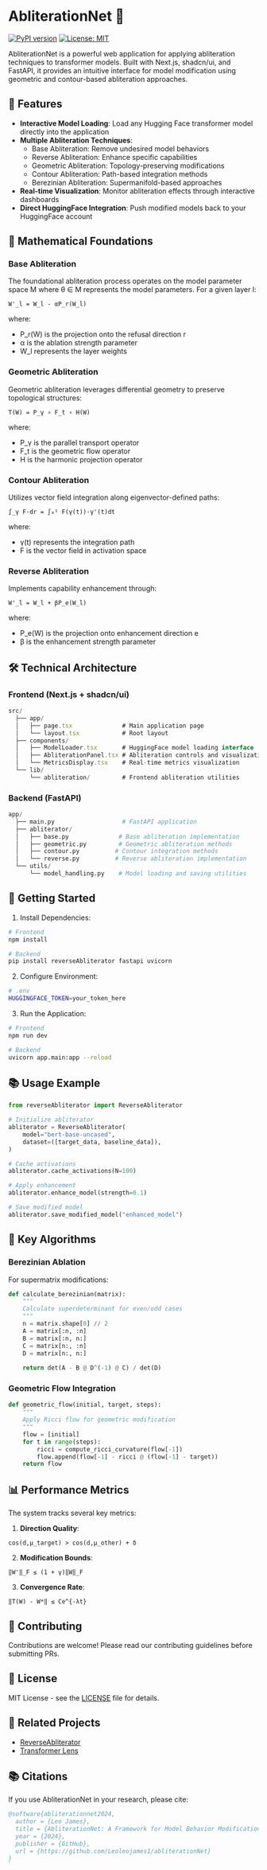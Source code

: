 # AbliterationNet 🧬

[![PyPI version](https://badge.fury.io/py/reverseAbliterator.svg)](https://badge.fury.io/py/reverseAbliterator)
[![License: MIT](https://img.shields.io/badge/License-MIT-yellow.svg)](https://opensource.org/licenses/MIT)

AbliterationNet is a powerful web application for applying abliteration techniques to transformer models. Built with Next.js, shadcn/ui, and FastAPI, it provides an intuitive interface for model modification using geometric and contour-based abliteration approaches.

## 🌟 Features

- **Interactive Model Loading**: Load any Hugging Face transformer model directly into the application
- **Multiple Abliteration Techniques**:
  - Base Abliteration: Remove undesired model behaviors
  - Reverse Abliteration: Enhance specific capabilities
  - Geometric Abliteration: Topology-preserving modifications
  - Contour Abliteration: Path-based integration methods
  - Berezinian Abliteration: Supermanifold-based approaches
- **Real-time Visualization**: Monitor abliteration effects through interactive dashboards
- **Direct HuggingFace Integration**: Push modified models back to your HuggingFace account

## 🧮 Mathematical Foundations

### Base Abliteration

The foundational abliteration process operates on the model parameter space M where θ ∈ M represents the model parameters. For a given layer l:

```
W'_l = W_l - αP_r(W_l)
```

where:
- P_r(W) is the projection onto the refusal direction r
- α is the ablation strength parameter
- W_l represents the layer weights

### Geometric Abliteration

Geometric abliteration leverages differential geometry to preserve topological structures:

```
T(W) = P_γ ∘ F_t ∘ H(W)
```

where:
- P_γ is the parallel transport operator
- F_t is the geometric flow operator
- H is the harmonic projection operator

### Contour Abliteration

Utilizes vector field integration along eigenvector-defined paths:

```
∫_γ F·dr = ∫₀¹ F(γ(t))·γ'(t)dt
```

where:
- γ(t) represents the integration path
- F is the vector field in activation space

### Reverse Abliteration

Implements capability enhancement through:

```
W'_l = W_l + βP_e(W_l)
```

where:
- P_e(W) is the projection onto enhancement direction e
- β is the enhancement strength parameter

## 🛠 Technical Architecture

### Frontend (Next.js + shadcn/ui)

```typescript
src/
  ├── app/
  │   ├── page.tsx              # Main application page
  │   └── layout.tsx            # Root layout
  ├── components/
  │   ├── ModelLoader.tsx       # HuggingFace model loading interface
  │   ├── AbliterationPanel.tsx # Abliteration controls and visualization
  │   └── MetricsDisplay.tsx    # Real-time metrics visualization
  └── lib/
      └── abliteration/         # Frontend abliteration utilities
```

### Backend (FastAPI)

```python
app/
  ├── main.py                   # FastAPI application
  ├── abliterator/
  │   ├── base.py              # Base abliteration implementation
  │   ├── geometric.py         # Geometric abliteration methods
  │   ├── contour.py          # Contour integration methods
  │   └── reverse.py          # Reverse abliteration implementation
  └── utils/
      └── model_handling.py    # Model loading and saving utilities
```

## 🚀 Getting Started

1. Install Dependencies:
```bash
# Frontend
npm install

# Backend
pip install reverseAbliterator fastapi uvicorn
```

2. Configure Environment:
```bash
# .env
HUGGINGFACE_TOKEN=your_token_here
```

3. Run the Application:
```bash
# Frontend
npm run dev

# Backend
uvicorn app.main:app --reload
```

## 📚 Usage Example

```python
from reverseAbliterator import ReverseAbliterator

# Initialize abliterator
abliterator = ReverseAbliterator(
    model="bert-base-uncased",
    dataset=([target_data, baseline_data]),
)

# Cache activations
abliterator.cache_activations(N=100)

# Apply enhancement
abliterator.enhance_model(strength=0.1)

# Save modified model
abliterator.save_modified_model("enhanced_model")
```

## 🎯 Key Algorithms

### Berezinian Ablation

For supermatrix modifications:

```python
def calculate_berezinian(matrix):
    """
    Calculate superdeterminant for even/odd cases
    """
    n = matrix.shape[0] // 2
    A = matrix[:n, :n]
    B = matrix[:n, n:]
    C = matrix[n:, :n]
    D = matrix[n:, n:]
    
    return det(A - B @ D^(-1) @ C) / det(D)
```

### Geometric Flow Integration

```python
def geometric_flow(initial, target, steps):
    """
    Apply Ricci flow for geometric modification
    """
    flow = [initial]
    for t in range(steps):
        ricci = compute_ricci_curvature(flow[-1])
        flow.append(flow[-1] - ricci @ (flow[-1] - target))
    return flow
```

## 📊 Performance Metrics

The system tracks several key metrics:

1. **Direction Quality**:
```
cos(d,μ_target) > cos(d,μ_other) + δ
```

2. **Modification Bounds**:
```
‖W'‖_F ≤ (1 + γ)‖W‖_F
```

3. **Convergence Rate**:
```
‖T(W) - W*‖ ≤ Ce^{-λt}
```

## 🤝 Contributing

Contributions are welcome! Please read our contributing guidelines before submitting PRs.

## 📝 License

MIT License - see the [LICENSE](LICENSE) file for details.

## 🔗 Related Projects

- [ReverseAbliterator](https://github.com/Leoleojames1/reverseAbliterator)
- [Transformer Lens](https://github.com/neelnanda-io/TransformerLens)

## 📚 Citations

If you use AbliterationNet in your research, please cite:

```bibtex
@software{abliterationnet2024,
  author = {Leo James},
  title = {AbliterationNet: A Framework for Model Behavior Modification},
  year = {2024},
  publisher = {GitHub},
  url = {https://github.com/Leoleojames1/abliterationNet}
}
```
